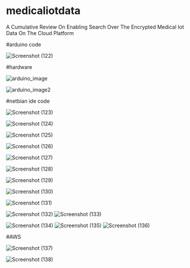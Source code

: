 # medicaliotdata
A Cumulative Review On Enabling Search Over The Encrypted Medical Iot Data On The Cloud Platform

#arduino code

![Screenshot (122)](https://user-images.githubusercontent.com/120195325/214248208-4dfc4e39-f525-4c2e-aea3-9cf76d43650c.png)

#hardware

![arduino_image](https://user-images.githubusercontent.com/120195325/214248782-f4e965a8-e745-4128-be68-d54a281dfeea.jpg)

![arduino_image2](https://user-images.githubusercontent.com/120195325/214248793-234717f6-50ad-4c94-9fb1-31f160b51935.jpg)

#netbian ide code 

![Screenshot (123)](https://user-images.githubusercontent.com/120195325/214249950-cd1306a7-583f-4f5e-b88e-49d09740ea92.png)

![Screenshot (124)](https://user-images.githubusercontent.com/120195325/214249977-1af86e23-014b-46ed-90d2-64f33f4a50c2.png)

![Screenshot (125)](https://user-images.githubusercontent.com/120195325/214249989-ec5c65b3-85df-4db1-b4f2-f3e68460f070.png)

![Screenshot (126)](https://user-images.githubusercontent.com/120195325/214249999-c88d3937-6714-40dc-95d9-a7106c9f6de5.png)

![Screenshot (127)](https://user-images.githubusercontent.com/120195325/214250015-1cc19297-103f-46e5-bf62-b749cf318f79.png)

![Screenshot (128)](https://user-images.githubusercontent.com/120195325/214250025-44c68a1b-7a81-4e9f-85c5-ab45029f53c7.png)

![Screenshot (129)](https://user-images.githubusercontent.com/120195325/214250038-6345a8ab-a2f3-4032-a06b-2d89c0eff4ec.png)

![Screenshot (130)](https://user-images.githubusercontent.com/120195325/214250049-f5a5219d-bf24-4cd0-bf33-28e28077da40.png)

![Screenshot (131)](https://user-images.githubusercontent.com/120195325/214250063-443ab659-0cf3-4e42-9e2f-806c0fb1dd77.png)

![Screenshot (132)](https://user-images.githubusercontent.com/120195325/214250071-fb1690ec-2eaa-4203-909f-21fe36b10c2a.png)
![Screenshot (133)](https://user-images.githubusercontent.com/120195325/214250104-449e9c7e-cd24-4c88-9e21-30c805f6eaf4.png)

![Screenshot (134)](https://user-images.githubusercontent.com/120195325/214250125-25891f7b-ba44-4aba-852e-65c582dbb584.png)
![Screenshot (135)](https://user-images.githubusercontent.com/120195325/214250140-edcc78c8-52c0-44bf-87bb-63273eac2dee.png)
![Screenshot (136)](https://user-images.githubusercontent.com/120195325/214250152-df54ee9c-e5bc-42b4-bf91-d0ff24a0732e.png)

#AWS 


![Screenshot (137)](https://user-images.githubusercontent.com/120195325/214250692-429ffbf7-9f76-4a13-a201-d8a740ea8631.png)

![Screenshot (138)](https://user-images.githubusercontent.com/120195325/214250739-241bd23c-43b6-4dfb-9571-4d18ad318a9f.png)
